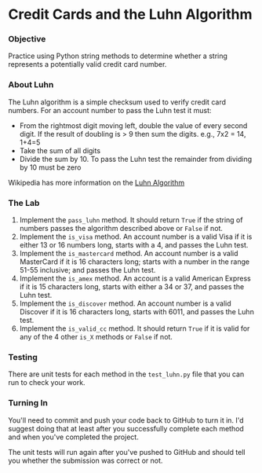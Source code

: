 # Credit Cards and the Luhn Algorithm

### Objective
Practice using Python string methods to determine whether a string represents a potentially valid credit card number.

### About Luhn
The Luhn algorithm is a simple checksum used to verify credit card numbers. For an account number to pass the Luhn test it must:

* From the rightmost digit moving left, double the value of every second digit. If the result of doubling is > 9 then sum the digits. e.g., 7x2 = 14, 1+4=5
* Take the sum of all digits
* Divide the sum by 10. To pass the Luhn test the remainder from dividing by 10 must be zero



Wikipedia has more information on the [Luhn Algorithm](https://en.wikipedia.org/wiki/Luhn_algorithm)

### The Lab

1. Implement the `pass_luhn` method. It should return `True` if the string of numbers passes the algorithm described above or `False` if not. 
2. Implement the `is_visa` method. An account number is a valid Visa if it is either 13 or 16 numbers long, starts with a 4, and passes the Luhn test.
3. Implement the `is_mastercard` method. An account number is a valid MasterCard if it is 16 characters long; starts with a number in the range 51-55 inclusive; and passes the Luhn test.
4. Implement the `is_amex` method. An account is a valid American Express if it is 15 characters long, starts with either a 34 or 37, and passes the Luhn test.
5. Implement the `is_discover` method. An account number is a valid Discover if it is 16 characters long, starts with 6011, and passes the Luhn test.
6. Implement the `is_valid_cc` method. It should return `True` if it is valid for any of the 4 other `is_X` methods or `False` if not.



### Testing

There are unit tests for each method in the `test_luhn.py` file that you can run to check your work.

### Turning In

You'll need to commit and push your code back to GitHub to turn it in. I'd suggest doing that at least after you successfully complete each method and when you've completed the project. 

The unit tests will run again after you've pushed to GitHub and should tell you whether the submission was correct or not. 